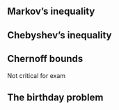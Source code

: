 ## Markov’s inequality

## Chebyshev’s inequality

## Chernoff bounds

Not critical for exam

## The birthday problem
